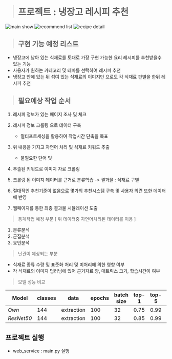 ﻿># 프로젝트 : 냉장고 레시피 추천
![main show](https://user-images.githubusercontent.com/55948026/86917171-9e4b2480-c15f-11ea-8c9e-4b494dfe44d5.PNG)
 ![recommend list](https://user-images.githubusercontent.com/55948026/86917175-9f7c5180-c15f-11ea-9d7d-d7b336973864.PNG)
 ![recipe detail](https://user-images.githubusercontent.com/55948026/86917179-a014e800-c15f-11ea-8882-f5e6e9e74345.PNG)


>## 구현 기능 예정 리스트
  
 - 냉장고에 남아 있는 식재료를 토대로 가장 구현 가능한 요리 레시피를 추천받을수 있는 기능
 - 사용자가 원하는 카테고리 및 테마를 선택하여 레시피 추천
 - 냉장고 안에 있는 뒤 섞여 있는 식재료의 이미지만 으로도 각 식재료 판별을 한뒤 레시피 추천
	

>##	필요예상 작업 순서

 1. 레시피 정보가 있는 페이지 조사 및 체크
 2. 레시피 정보 크롤링 으로 데이터 구축 
	 - 멀티프로세싱을 활용하여 작업시간 단축을 목표
 3. 위 내용을 가지고 자연어 처리 및 식재료 키워드 추출
	 - 불필요한 단어 및 
 5.  추출된 키워드로 이미지 자료 크롤링
   
 6. 크롤링 된 이미지 데이터를 근거로 분류학습 -> 결과물 : 식재료 구별
   
 7. 절대적인 추천기준이 없음으로 몇가의 추천시스템 구축 및 사용자 의견 또한 데이터에 반영
   
 8. 웹페이지를 통한 최종 결과물 시뮬레이션 도출

> 통계작업 예정 부분
 [ 위 데이터중 자연어처리된 데이터를 이용 ]   
 1. 분류분석   
 2. 군집분석   
 3. 요인분석
 
 > 난관이 예상되는 부분
 - 식재료 종류 수량 및 표준화 처리 및 미처리에 의한 영향 여부
 - 각 식재료의 이미지 딥러닝에 있어 근거자료 양, 매트릭스 크기, 
 학습시간이 여부
 
 > 모델 성능 비교   
>
   Model  | classes | data |epochs|batch size| top-1 |top-5| loss   
--- | --- | --- | --- | --- | --- | ---   |---
*Own*   | 144 | extraction | 100 | 32 | 0.75 | 0.99 | 1.2   
*ResNet50* | 144 | extraction | 100 | 32 | 0.85  | 0.99 | 0.5

## 프로젝트 실행   
 - web_service : main.py 실행
 
